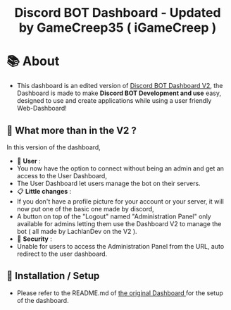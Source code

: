 <h1 align="center">
    <br>
    <p>Discord BOT Dashboard - Updated by GameCreep35 ( iGameCreep )</p>
</h1>

# 📚 About
* This dashboard is an edited version of <a href="https://github.com/LachlanDev/Discord-BOT-Dashboard-V2" target="_blank">Discord BOT Dashboard V2</a>, the Dashboard is made to make **Discord BOT Development and use** easy, designed to use and create applications while using a user friendly Web-Dashboard!

## 🧰 What more than in the V2 ?
In this version of the dashboard, 
* 🧑 **User** :
* You now have the option to connect without being an admin and get an access to the User Dashboard, 
* The User Dashboard let users manage the bot on their servers.
* 📋 **Little changes** :
* If you don't have a profile picture for your account or your server, it will now put one of the basic one made by discord,
* A button on top of the "Logout" named "Administration Panel" only available for admins letting them use the Dashboard V2 to manage the bot ( all made by LachlanDev on the V2 ).
* 🔐 **Security** : 
* Unable for users to access the Administration Panel from the URL, auto redirect to the user dashboard. 


## 🚀 Installation / Setup
* Please refer to the README.md of <a href="https://github.com/LachlanDev/Discord-BOT-Dashboard-V2" target="_blank">the original Dashboard </a> for the setup of the dashboard. 
